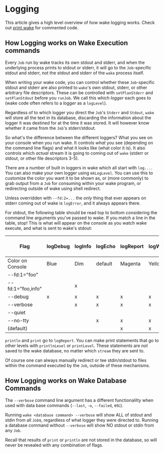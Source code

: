 # Logging

This article gives a high level overview of how wake logging works.
Check out [print.wake](https://github.com/sifive/wake/blob/master/share/wake/lib/core/print.wake)
for commented code.

## How Logging works on Wake Execution commands

Every `Job` run by wake tracks its own stdout and stderr,
and when the underlying process prints to stdout or stderr,
it will go to the `Job`-specific stdout and stderr,
not the stdout and stderr of the `wake` process itself.

When writing your wake code,
you can control whether these `Job`-specific stdout and stderr are also printed to `wake`'s own stdout,
stderr, or other arbitrary file descriptors.
These can be controlled with `setPlanStderr` and `setPlanStdout` before you `runJob`.
We call this which _logger_ each goes to (wake code often refers to a _logger_ as a `logLevel`).

Regardless of to which logger you direct the `Job`'s `Stderr` and `Stdout`,
`wake` will store all the text in its database,
discarding the information about the logger it was destined for at the time it was stored.
It will however know whether it came from the `Job`'s stderr/stdout.

So what's the difference between the different loggers?
What you see on your console when you run wake.
It controls *what* you see (depending on the command line flags) and what it looks like (what color it is).
It also controls which *actual* stream it is going to coming out of `wake`
(stderr or stdout, or other file descriptors 3-5).

There are a number of built in loggers in wake which all start with `log...`.
You can also make your own logger using `mkLogLevel`.
You can use this to customize the color you want it to be shown as,
or (more commonly) to grab output from a `Job` for consuming within your wake program,
or redirecting outside of wake using shell redirect.

Unless overridden with `--fd:2=...` the *only* thing that ever appears on stderr coming out of wake is `logError`,
and it always appears there.

For stdout, the following table should be read top to bottom considering the command line arguments you've passed to wake.
If you match a line in the table, stop!
This is what will appear on the console as you watch wake execute, and what is sent to wake's stdout:

|Flag               | logDebug | logInfo | logEcho | logReport | logWarning | logError | logNever | mkLogLevel "foo" Green|
|-------------------|----------|---------|---------|-----------|------------|----------|----------|----------------------
|Color on Console   |  Blue    |  Dim    |  default| Magenta   |  Yellow    |   Red    |          |   Green         |          
|--fd:1="foo"       |          |         |         |           |            |          |          |         x       |
|--fd:1="foo,info"  |          |    x    |         |           |            |          |          |         x       |
|--debug            |      x   |    x    |    x    |     x     |      x     |    x     |          |                 |
|--verbose          |          |    x    |    x    |     x     |      x     |    x     |          |                 |
|--quiet            |          |         |         |           |            |    x     |          |                 |
|--no-tty           |          |         |    x    |     x     |      x     |    x     |          |                 |
|(default)          |          |         |         |     x     |      x     |    x     |          |                 |

`println` and `print` go to `logReport`. You can make print statements that go to other levels with `printlnLevel` or `printLevel`.
These statements are *not* saved to the wake database, no matter which `stream` they are sent to.

Of course one can always manually redirect or tee stdin/stdout to files within the command executed by the `Job`, outside
of these mechanisms.

## How Logging works on Wake Database Commands

The `--verbose` command line argument has a different functionalilty when used with data base commands (`--last`, `-o`, `--failed`, etc).

Running `wake <database command> --verbose` will show ALL of stdout and stdin from all `Job`s,
regardless of what logger they were directed to.
Running a database command without `--verbose` will show NO stdout or stdin from any `Job`.

Recall that results of `print` or `println` are not stored in the database, so will never be revealed with any combination
of flags.
